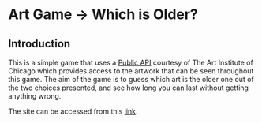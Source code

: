 # Art Game -> Which is Older?

## Introduction
This is a simple game that uses a [Public API](https://www.artic.edu/open-access/public-api) courtesy of The Art Institute of Chicago which provides access to the artwork that can be seen throughout this game. The aim of the game is to guess which art is the older one out of the two choices presented, and see how long you can last without getting anything wrong.

The site can be accessed from this [link](https://jasatron9000.github.io/art-game).
